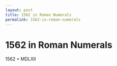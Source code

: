 ```yaml
---
layout: post
title: 1562 in Roman Numerals
permalink: 1562-in-roman-numerals
---
```


# 1562 in Roman Numerals

1562 = MDLXII
